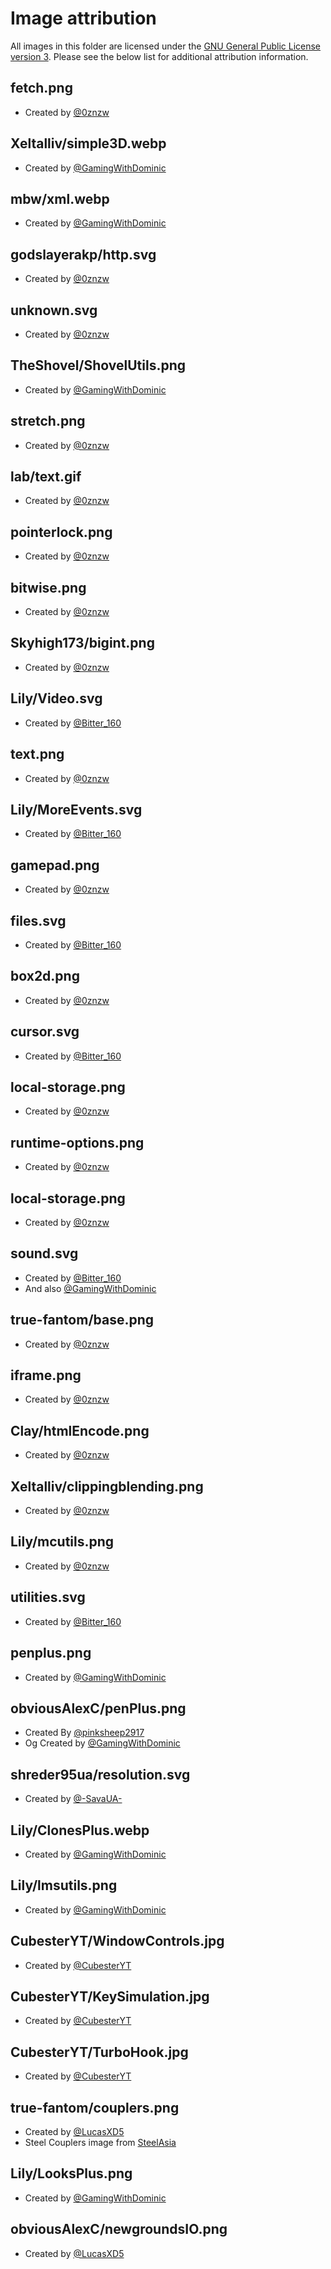 # Image attribution

All images in this folder are licensed under the [GNU General Public License version 3](../licenses/GPL-3.0.txt). Please see the below list for additional attribution information.

## fetch.png
 - Created by [@0znzw](https://scratch.mit.edu/users/0znzw)

## Xeltalliv/simple3D.webp
 - Created by [@GamingWithDominic](https://scratch.mit.edu/users/GamingWithDominic/)

## mbw/xml.webp
 - Created by [@GamingWithDominic](https://scratch.mit.edu/users/GamingWithDominic/)

## godslayerakp/http.svg
 - Created by [@0znzw](https://scratch.mit.edu/users/0znzw)

## unknown.svg
 - Created by [@0znzw](https://scratch.mit.edu/users/0znzw)

## TheShovel/ShovelUtils.png
 - Created by [@GamingWithDominic](https://scratch.mit.edu/users/GamingWithDominic/)

## stretch.png
 - Created by [@0znzw](https://scratch.mit.edu/users/0znzw)

## lab/text.gif
 - Created by [@0znzw](https://scratch.mit.edu/users/0znzw)

## pointerlock.png
 - Created by [@0znzw](https://scratch.mit.edu/users/0znzw)

## bitwise.png
 - Created by [@0znzw](https://scratch.mit.edu/users/0znzw)

## Skyhigh173/bigint.png
 - Created by [@0znzw](https://scratch.mit.edu/users/0znzw)

## Lily/Video.svg
 - Created by [@Bitter_160](https://scratch.mit.edu/users/Bitter_160)

## text.png
 - Created by [@0znzw](https://scratch.mit.edu/users/0znzw)

## Lily/MoreEvents.svg
 - Created by [@Bitter_160](https://scratch.mit.edu/users/Bitter_160)

## gamepad.png
 - Created by [@0znzw](https://scratch.mit.edu/users/0znzw)

## files.svg
 - Created by [@Bitter_160](https://scratch.mit.edu/users/Bitter_160)

## box2d.png
 - Created by [@0znzw](https://scratch.mit.edu/users/0znzw)

## cursor.svg
 - Created by [@Bitter_160](https://scratch.mit.edu/users/Bitter_160)

## local-storage.png
 - Created by [@0znzw](https://scratch.mit.edu/users/0znzw)

## runtime-options.png
 - Created by [@0znzw](https://scratch.mit.edu/users/0znzw)

## local-storage.png
 - Created by [@0znzw](https://scratch.mit.edu/users/0znzw)

## sound.svg
 - Created by [@Bitter_160](https://scratch.mit.edu/users/Bitter_160)
 - And also [@GamingWithDominic](https://scratch.mit.edu/users/GamingWithDominic/)

## true-fantom/base.png
 - Created by [@0znzw](https://scratch.mit.edu/users/0znzw)

## iframe.png
 - Created by [@0znzw](https://scratch.mit.edu/users/0znzw)

## Clay/htmlEncode.png
 - Created by [@0znzw](https://scratch.mit.edu/users/0znzw)

## Xeltalliv/clippingblending.png
 - Created by [@0znzw](https://scratch.mit.edu/users/0znzw)

## Lily/mcutils.png
 - Created by [@0znzw](https://scratch.mit.edu/users/0znzw)

## utilities.svg
 - Created by [@Bitter_160](https://scratch.mit.edu/users/Bitter_160)

## penplus.png
 - Created by [@GamingWithDominic](https://scratch.mit.edu/users/GamingWithDominic/)

## obviousAlexC/penPlus.png
 - Created By [@pinksheep2917](https://scratch.mit.edu/users/pinksheep2917/)
 - Og Created by [@GamingWithDominic](https://scratch.mit.edu/users/GamingWithDominic/)

## shreder95ua/resolution.svg
 - Created by [@-SavaUA-](https://scratch.mit.edu/users/-SavaUA-/)

## Lily/ClonesPlus.webp
 - Created by [@GamingWithDominic](https://scratch.mit.edu/users/GamingWithDominic/)

## Lily/lmsutils.png
 - Created by [@GamingWithDominic](https://scratch.mit.edu/users/GamingWithDominic/)

## CubesterYT/WindowControls.jpg
 - Created by [@CubesterYT](https://scratch.mit.edu/users/CubesterYT/)

## CubesterYT/KeySimulation.jpg
 - Created by [@CubesterYT](https://scratch.mit.edu/users/CubesterYT/)

## CubesterYT/TurboHook.jpg
 - Created by [@CubesterYT](https://scratch.mit.edu/users/CubesterYT/)

## true-fantom/couplers.png
 - Created by [@LucasXD5](https://scratch.mit.edu/users/LucasXD5/)
 - Steel Couplers image from [SteelAsia](https://www.steelasia.com/mechanical-couplers)

## Lily/LooksPlus.png
 - Created by [@GamingWithDominic](https://scratch.mit.edu/users/GamingWithDominic/)

## obviousAlexC/newgroundsIO.png
 - Created by [@LucasXD5](https://scratch.mit.edu/users/LucasXD5/)